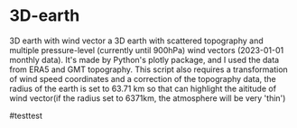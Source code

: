 # 3D-earth
3D earth with wind vector
a 3D earth with scattered topography and multiple pressure-level (currently until 900hPa) wind vectors (2023-01-01 monthly data). It's made by Python's plotly package, and I used the data from ERA5 and GMT topography. This script also requires a transformation of wind speed coordinates and a correction of the topography data, the radius of the earth is set to 63.71 km so that can highlight the aititude of wind vector(if the radius set to 6371km, the atmosphere will be very 'thin')


#testtest
